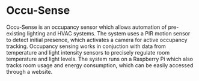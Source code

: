 Occu-Sense
============
Occu-Sense is an occupancy sensor which allows automation of pre-existing lighting and HVAC systems. The system uses a PIR motion sensor to detect initial presence, which activates a camera for active occupancy tracking. Occupancy sensing works in conjuction with data from temperature and light intensity sensors to precisely regulate room temperature and light levels. The system runs on a Raspberry Pi which also tracks room usage and energy consumption, which can be easily accessed through a website.


